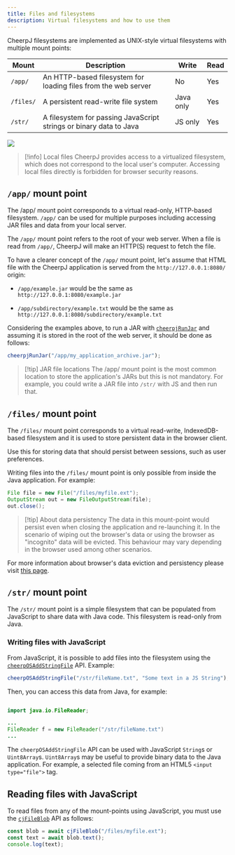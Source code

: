 ```yaml
---
title: Files and filesystems
description: Virtual filesystems and how to use them
---
```


CheerpJ filesystems are implemented as UNIX-style virtual filesystems with multiple mount points:

| Mount     | Description                                                        | Write     | Read |
| --------- | ------------------------------------------------------------------ | --------- | ---- |
| `/app/`   | An HTTP-based filesystem for loading files from the web server     | No        | Yes  |
| `/files/` | A persistent read-write file system                                | Java only | Yes  |
| `/str/`   | A filesystem for passing JavaScript strings or binary data to Java | JS only   | Yes  |

![](/docs/cheerpj3/assets/filesystem.png)

> [!info] Local files
> CheerpJ provides access to a virtualized filesystem, which does not correspond to the local user's computer. Accessing local files directly is forbidden for browser security reasons.

## `/app/` mount point

The /app/ mount point corresponds to a virtual read-only, HTTP-based filesystem. `/app/` can be used for multiple purposes including accessing JAR files and data from your local server.

The `/app/` mount point refers to the root of your web server. When a file is read from `/app/`, CheerpJ will make an HTTP(S) request to fetch the file.

To have a clearer concept of the `/app/` mount point, let's assume that HTML file with the CheerpJ application is served from the `http://127.0.0.1:8080/` origin:

- `/app/example.jar` would be the same as `http://127.0.0.1:8080/example.jar`

- `/app/subdirectory/example.txt` would be the same as `http://127.0.0.1:8080/subdirectory/example.txt`

Considering the examples above, to run a JAR with [`cheerpjRunJar`] and assuming it is stored in the root of the web server, it should be done as follows:

```js
cheerpjRunJar("/app/my_application_archive.jar");
```

> [!tip] JAR file locations
> The /app/ mount point is the most common location to store the application's JARs but this is not mandatory. For example, you could write a JAR file into `/str/` with JS and then run that.

## `/files/` mount point

The `/files/` mount point corresponds to a virtual read-write, IndexedDB-based filesystem and it is used to store persistent data in the browser client.

Use this for storing data that should persist between sessions, such as user preferences.

Writing files into the `/files/` mount point is only possible from inside the Java application. For example:

```java
File file = new File("/files/myfile.ext");
OutputStream out = new FileOutputStream(file);
out.close();
```

> [!tip] About data persistency
> The data in this mount-point would persist even when closing the application and re-launching it. In the scenario of wiping out the browser's data or using the browser as "incognito" data will be evicted. This behaviour may vary depending in the browser used among other scenarios.

For more information about browser's data eviction and persistency please visit [this page](https://developer.mozilla.org/en-US/docs/Web/API/Storage_API/Storage_quotas_and_eviction_criteria#when_is_data_evicted).

## `/str/` mount point

The `/str/` mount point is a simple filesystem that can be populated from JavaScript to share data with Java code. This filesystem is read-only from Java.

### Writing files with JavaScript

From JavaScript, it is possible to add files into the filesystem using the [`cheerpOSAddStringFile`] API. Example:

```js
cheerpOSAddStringFile("/str/fileName.txt", "Some text in a JS String");
```

Then, you can access this data from Java, for example:

```java

import java.io.FileReader;

...
FileReader f = new FileReader("/str/fileName.txt")
...

```

The `cheerpOSAddStringFile` API can be used with JavaScript `String`s or `Uint8Array`s. `Uint8Array`s may be useful to provide binary data to the Java application. For example, a selected file coming from an HTML5 `<input type="file">` tag.

## Reading files with JavaScript

To read files from any of the mount-points using JavaScript, you must use the [`cjFileBlob`] API as follows:

```js
const blob = await cjFileBlob("/files/myfile.ext");
const text = await blob.text();
console.log(text);
```

[`cjFileBlob`]: /docs/reference/cjFileBlob
[`cheerpjRunJar`]: /docs/reference/cheerpjRunJar
[`cheerpOSAddStringFile`]: /docs/reference/cheerpOSAddStringFile
